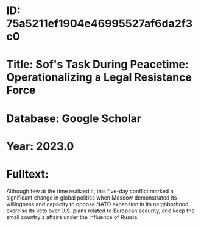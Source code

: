 # ID: 75a5211ef1904e46995527af6da2f3c0
# Title: Sof's Task During Peacetime: Operationalizing a Legal Resistance Force
# Database: Google Scholar
# Year: 2023.0
# Fulltext:
Although few at the time realized it, this five-day conflict marked a significant change in global politics when Moscow demonstrated its willingness and capacity to oppose NATO expansion in its neighborhood, exercise its veto over U.S. plans related to European security, and keep the small country's affairs under the influence of Russia.